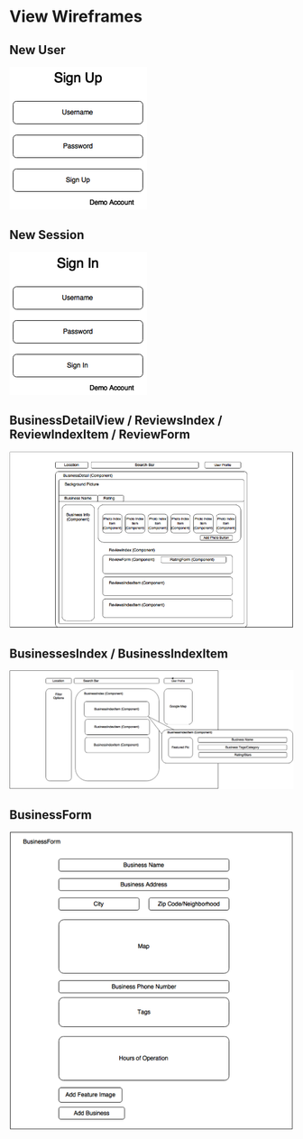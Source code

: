 # View Wireframes

## New User
![new-user]

## New Session
![new-session]

## BusinessDetailView / ReviewsIndex / ReviewIndexItem / ReviewForm
![business-detail]

## BusinessesIndex / BusinessIndexItem
![businesses]

## BusinessForm
![business-form]

[new-user]: ./wireframes/new_user.png
[new-session]: ./wireframes/new_session.png
[business-detail]: ./wireframes/BusinessDetail.png
[businesses]: ./wireframes/BusinessIndexWithItem.png
[business-form]: ./wireframes/NewBusinessForm.png
